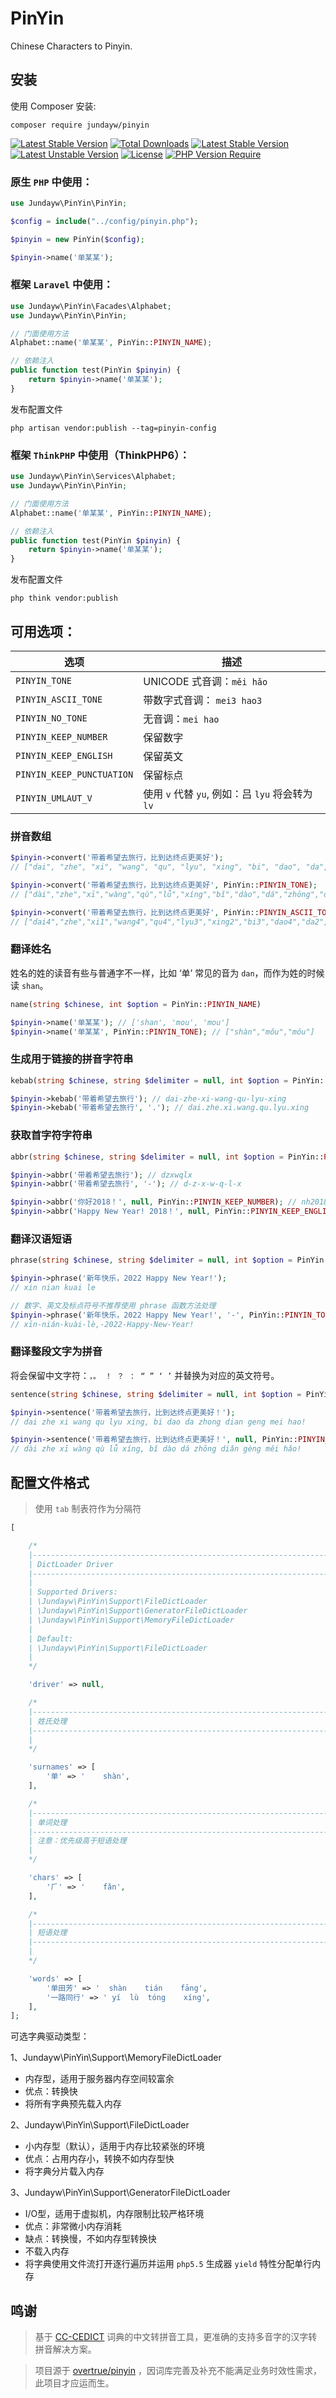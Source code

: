 # PinYin

Chinese Characters to Pinyin.

## 安装

使用 Composer 安装:

```shell
composer require jundayw/pinyin
```

[![Latest Stable Version](https://poser.pugx.org/jundayw/pinyin/v)](https://packagist.org/packages/jundayw/pinyin)
[![Total Downloads](https://poser.pugx.org/jundayw/pinyin/downloads)](https://packagist.org/packages/jundayw/pinyin)
[![Latest Stable Version](https://poser.pugx.org/jundayw/pinyin/v)](https://packagist.org/packages/jundayw/pinyin)
[![Latest Unstable Version](https://poser.pugx.org/jundayw/pinyin/v/unstable)](https://packagist.org/packages/jundayw/pinyin)
[![License](https://poser.pugx.org/jundayw/pinyin/license)](https://packagist.org/packages/jundayw/pinyin)
[![PHP Version Require](https://poser.pugx.org/jundayw/pinyin/require/php)](https://packagist.org/packages/jundayw/pinyin)

### 原生 `PHP` 中使用：

```php
use Jundayw\PinYin\PinYin;

$config = include("../config/pinyin.php");

$pinyin = new PinYin($config);

$pinyin->name('单某某');
```

### 框架 `Laravel` 中使用：

```php
use Jundayw\PinYin\Facades\Alphabet;
use Jundayw\PinYin\PinYin;

// 门面使用方法
Alphabet::name('单某某', PinYin::PINYIN_NAME);

// 依赖注入
public function test(PinYin $pinyin) {
    return $pinyin->name('单某某');
}
```

发布配置文件

```shell
php artisan vendor:publish --tag=pinyin-config
```

### 框架 `ThinkPHP` 中使用（ThinkPHP6）：

```php
use Jundayw\PinYin\Services\Alphabet;
use Jundayw\PinYin\PinYin;

// 门面使用方法
Alphabet::name('单某某', PinYin::PINYIN_NAME);

// 依赖注入
public function test(PinYin $pinyin) {
    return $pinyin->name('单某某');
}
```

发布配置文件

```shell
php think vendor:publish
```

## 可用选项：

| 选项                        | 描述                                   |
|---------------------------|--------------------------------------|
| `PINYIN_TONE`             | UNICODE 式音调：`měi hǎo`                |
| `PINYIN_ASCII_TONE`       | 带数字式音调：  `mei3 hao3`                 |
| `PINYIN_NO_TONE`          | 无音调：`mei hao`                        | 
| `PINYIN_KEEP_NUMBER`      | 保留数字                                 | 
| `PINYIN_KEEP_ENGLISH`     | 保留英文                                 | 
| `PINYIN_KEEP_PUNCTUATION` | 保留标点                                 | 
| `PINYIN_UMLAUT_V`         | 使用 `v` 代替 `yu`, 例如：吕 `lyu` 将会转为 `lv` |

### 拼音数组

```php
$pinyin->convert('带着希望去旅行，比到达终点更美好');
// ["dai", "zhe", "xi", "wang", "qu", "lyu", "xing", "bi", "dao", "da", "zhong", "dian", "geng", "mei", "hao"]

$pinyin->convert('带着希望去旅行，比到达终点更美好', PinYin::PINYIN_TONE);
// ["dài","zhe","xī","wàng","qù","lǚ","xíng","bǐ","dào","dá","zhōng","diǎn","gèng","měi","hǎo"]

$pinyin->convert('带着希望去旅行，比到达终点更美好', PinYin::PINYIN_ASCII_TONE);
// ["dai4","zhe","xi1","wang4","qu4","lyu3","xing2","bi3","dao4","da2","zhong1","dian3","geng4","mei3","hao3"]
```

### 翻译姓名

姓名的姓的读音有些与普通字不一样，比如 ‘单’ 常见的音为 `dan`，而作为姓的时候读 `shan`。

```php
name(string $chinese, int $option = PinYin::PINYIN_NAME)
```

```php
$pinyin->name('单某某'); // ['shan', 'mou', 'mou']
$pinyin->name('单某某', PinYin::PINYIN_TONE); // ["shàn","mǒu","mǒu"]
```

### 生成用于链接的拼音字符串

```php
kebab(string $chinese, string $delimiter = null, int $option = PinYin::PINYIN_DEFAULT  | PinYin::PINYIN_KEEP_NUMBER | PinYin::PINYIN_KEEP_ENGLISH)
```

```php
$pinyin->kebab('带着希望去旅行'); // dai-zhe-xi-wang-qu-lyu-xing
$pinyin->kebab('带着希望去旅行', '.'); // dai.zhe.xi.wang.qu.lyu.xing
```

### 获取首字符字符串

```php
abbr(string $chinese, string $delimiter = null, int $option = PinYin::PINYIN_DEFAULT | PinYin::PINYIN_NO_TONE)
```

```php
$pinyin->abbr('带着希望去旅行'); // dzxwqlx
$pinyin->abbr('带着希望去旅行', '-'); // d-z-x-w-q-l-x

$pinyin->abbr('你好2018！', null, PinYin::PINYIN_KEEP_NUMBER); // nh2018
$pinyin->abbr('Happy New Year! 2018！', null, PinYin::PINYIN_KEEP_ENGLISH); // HNY2018
```

### 翻译汉语短语

```php
phrase(string $chinese, string $delimiter = null, int $option = PinYin::PINYIN_DEFAULT)
```

```php
$pinyin->phrase('新年快乐，2022 Happy New Year!');
// xin nian kuai le

// 数字、英文及标点符号不推荐使用 phrase 函数方法处理
$pinyin->phrase('新年快乐，2022 Happy New Year!', '-', PinYin::PINYIN_TONE | PinYin::PINYIN_KEEP_PUNCTUATION | PinYin::PINYIN_KEEP_ENGLISH | PinYin::PINYIN_KEEP_NUMBER);
// xīn-nián-kuài-lè,-2022-Happy-New-Year!
```

### 翻译整段文字为拼音

将会保留中文字符：`，。 ！ ？ ： “ ” ‘ ’` 并替换为对应的英文符号。

```php
sentence(string $chinese, string $delimiter = null, int $option = PinYin::PINYIN_NO_TONE | PinYin::PINYIN_KEEP_PUNCTUATION | PinYin::PINYIN_KEEP_ENGLISH | PinYin::PINYIN_KEEP_NUMBER)
```

```php
$pinyin->sentence('带着希望去旅行，比到达终点更美好！');
// dai zhe xi wang qu lyu xing, bi dao da zhong dian geng mei hao!

$pinyin->sentence('带着希望去旅行，比到达终点更美好！', null, PinYin::PINYIN_TONE);
// dài zhe xī wàng qù lǚ xíng, bǐ dào dá zhōng diǎn gèng měi hǎo!
```

## 配置文件格式

> 使用 `tab` 制表符作为分隔符

```php
[

    /*
    |--------------------------------------------------------------------------
    | DictLoader Driver
    |--------------------------------------------------------------------------
    |
    | Supported Drivers:
    | \Jundayw\PinYin\Support\FileDictLoader
    | \Jundayw\PinYin\Support\GeneratorFileDictLoader
    | \Jundayw\PinYin\Support\MemoryFileDictLoader
    |
    | Default:
    | \Jundayw\PinYin\Support\FileDictLoader
    |
    */

    'driver' => null,

    /*
    |--------------------------------------------------------------------------
    | 姓氏处理
    |--------------------------------------------------------------------------
    |
    */

    'surnames' => [
        '单' => '	shàn',
    ],

    /*
    |--------------------------------------------------------------------------
    | 单词处理
    |--------------------------------------------------------------------------
    | 注意：优先级高于短语处理
    |
    */

    'chars' => [
        '⺁' => '	fǎn',
    ],

    /*
    |--------------------------------------------------------------------------
    | 短语处理
    |--------------------------------------------------------------------------
    |
    */

    'words' => [
        '单田芳' => '	shàn	tián	fāng',
        '一路同行' => '	yí	lù	tóng	xíng',
    ],
];
```

可选字典驱动类型：

1、Jundayw\PinYin\Support\MemoryFileDictLoader

- 内存型，适用于服务器内存空间较富余
- 优点：转换快
- 将所有字典预先载入内存

2、Jundayw\PinYin\Support\FileDictLoader

- 小内存型（默认），适用于内存比较紧张的环境
- 优点：占用内存小，转换不如内存型快
- 将字典分片载入内存

3、Jundayw\PinYin\Support\GeneratorFileDictLoader

- I/O型，适用于虚拟机，内存限制比较严格环境
- 优点：非常微小内存消耗
- 缺点：转换慢，不如内存型转换快
- 不载入内存
- 将字典使用文件流打开逐行遍历并运用 `php5.5` 生成器 `yield` 特性分配单行内存

## 鸣谢

> 基于 [CC-CEDICT](http://cc-cedict.org/wiki/) 词典的中文转拼音工具，更准确的支持多音字的汉字转拼音解决方案。

> 项目源于 [overtrue/pinyin](https://github.com/overtrue/pinyin) ，因词库完善及补充不能满足业务时效性需求，此项目才应运而生。
